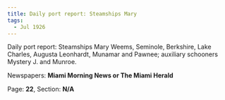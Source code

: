 ```yaml
---  
title: Daily port report: Steamships Mary  
tags:  
  - Jul 1926  
---  
```

  
Daily port report: Steamships Mary Weems, Seminole, Berkshire, Lake Charles, Augusta Leonhardt, Munamar and Pawnee; auxiliary schooners Mystery J. and Munroe.  
  
Newspapers: **Miami Morning News or The Miami Herald**  
  
Page: **22**, Section: **N/A** 
